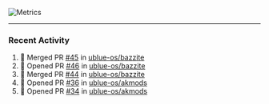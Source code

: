 ![Metrics](https://metrics.lecoq.io/KyleGospo?template=classic&base=header%2C%20activity%2C%20community%2C%20repositories%2C%20metadata&base.indepth=false&base.hireable=false&base.skip=false&config.timezone=America%2FLos_Angeles)

---
### Recent Activity
<!--START_SECTION:activity-->
1. 🎉 Merged PR [#45](https://github.com/ublue-os/bazzite/pull/45) in [ublue-os/bazzite](https://github.com/ublue-os/bazzite)
2. 💪 Opened PR [#46](https://github.com/ublue-os/bazzite/pull/46) in [ublue-os/bazzite](https://github.com/ublue-os/bazzite)
3. 🎉 Merged PR [#44](https://github.com/ublue-os/bazzite/pull/44) in [ublue-os/bazzite](https://github.com/ublue-os/bazzite)
4. 💪 Opened PR [#36](https://github.com/ublue-os/akmods/pull/36) in [ublue-os/akmods](https://github.com/ublue-os/akmods)
5. 💪 Opened PR [#34](https://github.com/ublue-os/akmods/pull/34) in [ublue-os/akmods](https://github.com/ublue-os/akmods)
<!--END_SECTION:activity-->
